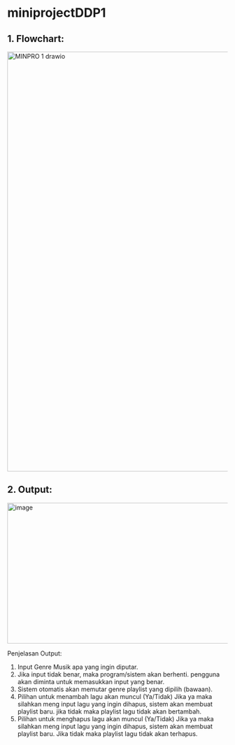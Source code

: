 # miniprojectDDP1
## 1. Flowchart:
<img width="2341" height="961" alt="MINPRO 1 drawio" src="https://github.com/user-attachments/assets/2d5e1420-3687-468d-8d59-46791d40080d" />

## 2. Output:
<img width="1141" height="322" alt="image" src="https://github.com/user-attachments/assets/9688c1a9-b64c-4fa1-adc5-0367ae0ff1fb" />

Penjelasan Output:

<START>
  
1. Input Genre Musik apa yang ingin diputar.
2. Jika input tidak benar, maka program/sistem akan berhenti. pengguna akan diminta untuk memasukkan input yang benar.
3. Sistem otomatis akan memutar genre playlist yang dipilih (bawaan).
4. Pilihan untuk menambah lagu akan muncul (Ya/Tidak)
Jika ya maka silahkan meng input lagu yang ingin dihapus,
sistem akan membuat playlist baru.
jika tidak maka playlist lagu tidak akan bertambah.
5. Pilihan untuk menghapus lagu akan muncul (Ya/Tidak)
Jika ya maka silahkan meng input lagu yang ingin dihapus,
sistem akan membuat playlist baru.
Jika tidak maka playlist lagu tidak akan terhapus.

<END>
